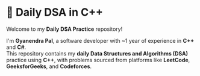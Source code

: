 # 🧠 Daily DSA in C++

Welcome to my **Daily DSA Practice** repository!

I'm **Gyanendra Pal**, a software developer with ~1 year of experience in **C++** and **C#**.  
This repository contains my **daily Data Structures and Algorithms (DSA)** practice using **C++**, with problems sourced from platforms like **LeetCode**, **GeeksforGeeks**, and **Codeforces**.
